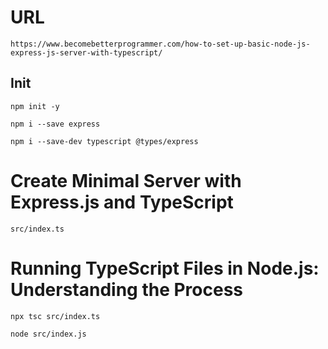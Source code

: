 # URL

`https://www.becomebetterprogrammer.com/how-to-set-up-basic-node-js-express-js-server-with-typescript/`

## Init

`npm init -y`

`npm i --save express`

`npm i --save-dev typescript @types/express`

# Create Minimal Server with Express.js and TypeScript

`src/index.ts`

# Running TypeScript Files in Node.js: Understanding the Process

`npx tsc src/index.ts`

`node src/index.js`